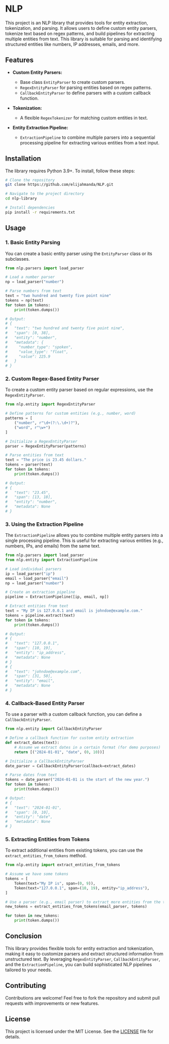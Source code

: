 # NLP

This project is an NLP library that provides tools for entity extraction, tokenization, and parsing. It allows users to define custom entity parsers, tokenize text based on regex patterns, and build pipelines for extracting multiple entities from text. This library is suitable for parsing and identifying structured entities like numbers, IP addresses, emails, and more.

## Features

- **Custom Entity Parsers:**
  - Base class `EntityParser` to create custom parsers.
  - `RegexEntityParser` for parsing entities based on regex patterns.
  - `CallbackEntityParser` to define parsers with a custom callback function.
  
- **Tokenization:**
  - A flexible `RegexTokenizer` for matching custom entities in text.

- **Entity Extraction Pipeline:**
  - `ExtractionPipeline` to combine multiple parsers into a sequential processing pipeline for extracting various entities from a text input.

## Installation

The library requires Python 3.9+. To install, follow these steps:

```bash
# Clone the repository
git clone https://github.com/elijahmanda/NLP.git

# Navigate to the project directory
cd nlp-library

# Install dependencies
pip install -r requirements.txt
```

## Usage

### 1. **Basic Entity Parsing**

You can create a basic entity parser using the `EntityParser` class or its subclasses.

```python
from nlp.parsers import load_parser

# Load a number parser
np = load_parser("number")

# Parse numbers from text
text = "two hundred and twenty five point nine"
tokens = np(text)
for token in tokens:
    print(token.dumps())

# Output:
# {
#   "text": "two hundred and twenty five point nine",
#   "span": [0, 38],
#   "entity": "number",
#   "metadata": {
#     "number_type": "spoken",
#     "value_type": "float",
#     "value": 225.9
#   }
# }
```

### 2. **Custom Regex-Based Entity Parser**

To create a custom entity parser based on regular expressions, use the `RegexEntityParser`.

```python
from nlp.entity import RegexEntityParser

# Define patterns for custom entities (e.g., number, word)
patterns = [
    ("number", r"\d+(?:\.\d+)?"),
    ("word", r"\w+")
]

# Initialize a RegexEntityParser
parser = RegexEntityParser(patterns)

# Parse entities from text
text = "The price is 23.45 dollars."
tokens = parser(text)
for token in tokens:
    print(token.dumps())

# Output:
# {
#   "text": "23.45",
#   "span": [13, 18],
#   "entity": "number",
#   "metadata": None
# }
```

### 3. **Using the Extraction Pipeline**

The `ExtractionPipeline` allows you to combine multiple entity parsers into a single processing pipeline. This is useful for extracting various entities (e.g., numbers, IPs, and emails) from the same text.

```python
from nlp.parsers import load_parser
from nlp.entity import ExtractionPipeline

# Load individual parsers
ip = load_parser("ip")
email = load_parser("email")
np = load_parser("number")

# Create an extraction pipeline
pipeline = ExtractionPipeline([ip, email, np])

# Extract entities from text
text = "My IP is 127.0.0.1 and email is johndoe@example.com."
tokens = pipeline.extract(text)
for token in tokens:
    print(token.dumps())

# Output:
# {
#   "text": "127.0.0.1",
#   "span": [10, 19],
#   "entity": "ip_address",
#   "metadata": None
# }
# {
#   "text": "johndoe@example.com",
#   "span": [31, 50],
#   "entity": "email",
#   "metadata": None
# }
```

### 4. **Callback-Based Entity Parser**

To use a parser with a custom callback function, you can define a `CallbackEntityParser`.

```python
from nlp.entity import CallbackEntityParser

# Define a callback function for custom entity extraction
def extract_dates(text):
    # Assume we extract dates in a certain format (for demo purposes)
    return [("2024-01-01", "date", (0, 10))]

# Initialize a CallbackEntityParser
date_parser = CallbackEntityParser(callback=extract_dates)

# Parse dates from text
tokens = date_parser("2024-01-01 is the start of the new year.")
for token in tokens:
    print(token.dumps())

# Output:
# {
#   "text": "2024-01-01",
#   "span": [0, 10],
#   "entity": "date",
#   "metadata": None
# }
```

### 5. **Extracting Entities from Tokens**

To extract additional entities from existing tokens, you can use the `extract_entities_from_tokens` method.

```python
from nlp.entity import extract_entities_from_tokens

# Assume we have some tokens
tokens = [
    Token(text="My IP is", span=(0, 9)),
    Token(text="127.0.0.1", span=(10, 19), entity="ip_address"),
]

# Use a parser (e.g., email parser) to extract more entities from the tokens
new_tokens = extract_entities_from_tokens(email_parser, tokens)

for token in new_tokens:
    print(token.dumps())
```

## Conclusion

This library provides flexible tools for entity extraction and tokenization, making it easy to customize parsers and extract structured information from unstructured text. By leveraging `RegexEntityParser`, `CallbackEntityParser`, and the `ExtractionPipeline`, you can build sophisticated NLP pipelines tailored to your needs.

## Contributing

Contributions are welcome! Feel free to fork the repository and submit pull requests with improvements or new features.

## License

This project is licensed under the MIT License. See the [LICENSE](LICENSE) file for details.
